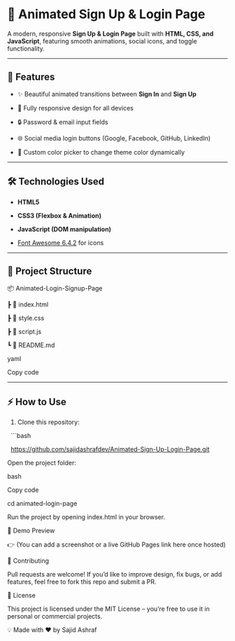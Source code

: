 # 🎨 Animated Sign Up \& Login Page  



A modern, responsive **Sign Up \& Login Page** built with **HTML, CSS, and JavaScript**, featuring smooth animations, social icons, and toggle functionality.  



---



## 🚀 Features  

- ✨ Beautiful animated transitions between **Sign In** and **Sign Up**  

- 📱 Fully responsive design for all devices  

- 🔒 Password \& email input fields  

- 🌐 Social media login buttons (Google, Facebook, GitHub, LinkedIn)  

- 🎨 Custom color picker to change theme color dynamically  



---



## 🛠️ Technologies Used  

- **HTML5**  

- **CSS3 (Flexbox \& Animation)**  

- **JavaScript (DOM manipulation)**  

- [Font Awesome 6.4.2](https://cdnjs.com/libraries/font-awesome) for icons  



---



## 📂 Project Structure  

📦 Animated-Login-Signup-Page

┣ 📜 index.html

┣ 📜 style.css

┣ 📜 script.js

┗ 📜 README.md



yaml

Copy code



---



## ⚡ How to Use  

1. Clone this repository:  

&nbsp;  ```bash

&nbsp;  https://github.com/sajidashrafdev/Animated-Sign-Up-Login-Page.git

Open the project folder:



bash

Copy code

cd animated-login-page

Run the project by opening index.html in your browser.



🎯 Demo Preview

👉 (You can add a screenshot or a live GitHub Pages link here once hosted)



🤝 Contributing

Pull requests are welcome! If you’d like to improve design, fix bugs, or add features, feel free to fork this repo and submit a PR.



📜 License

This project is licensed under the MIT License – you’re free to use it in personal or commercial projects.



💡 Made with ❤️ by Sajid Ashraf
